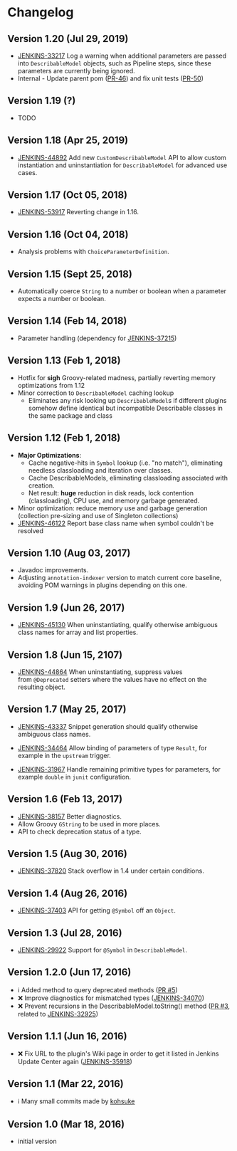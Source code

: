 # Changelog

## Version 1.20 (Jul 29, 2019)

-   [JENKINS-33217](https://issues.jenkins-ci.org/browse/JENKINS-33217) Log a warning when additional parameters are passed into `DescribableModel` objects, such as Pipeline steps, since these parameters are currently being ignored.
-   Internal - Update parent pom ([PR-46](https://github.com/jenkinsci/structs-plugin/pull/46)) and fix unit tests ([PR-50](https://github.com/jenkinsci/structs-plugin/pull/50))

## Version 1.19 (?)

-   TODO

## Version 1.18 (Apr 25, 2019)

-    [JENKINS-44892](https://issues.jenkins-ci.org/browse/JENKINS-44892) Add new `CustomDescribableModel` API to allow custom instantiation and uninstantiation for `DescribableModel` for advanced use cases.

## Version 1.17 (Oct 05, 2018)

-    [JENKINS-53917](https://issues.jenkins-ci.org/browse/JENKINS-53917) Reverting change in 1.16.

## Version 1.16 (Oct 04, 2018)

-   Analysis problems with `ChoiceParameterDefinition`.

## Version 1.15 (Sept 25, 2018)

-   Automatically coerce `String` to a number or boolean when a parameter expects a number or boolean.

## Version 1.14 (Feb 14, 2018)

-   Parameter handling (dependency for [JENKINS-37215](https://issues.jenkins-ci.org/browse/JENKINS-37215))

## Version 1.13 (Feb 1, 2018)

-   Hotfix for **sigh** Groovy-related madness, partially reverting memory optimizations from 1.12
-   Minor correction to `DescribableModel` caching lookup
    -   Eliminates any risk looking up `DescribableModel`s if different plugins somehow define identical but incompatible Describable classes in the same package and class

## Version 1.12 (Feb 1, 2018)

-   **Major Optimizations**:
    -   Cache negative-hits in `Symbol` lookup (i.e. "no match"), eliminating needless classloading and iteration over classes. 
    -   Cache DescribableModels, eliminating classloading associated with creation.  
    -   Net result: **huge** reduction in disk reads, lock contention (classloading), CPU use, and memory garbage generated.
-   Minor optimization: reduce memory use and garbage generation (collection pre-sizing and use of Singleton collections)
-   [JENKINS-46122](https://issues.jenkins-ci.org/browse/JENKINS-46122) Report base class name when symbol couldn't be resolved

## Version 1.10 (Aug 03, 2017)

-   Javadoc improvements.
-   Adjusting `annotation-indexer` version to match current core baseline, avoiding POM warnings in plugins depending on this one.

## Version 1.9 (Jun 26, 2017)

-   [JENKINS-45130](https://issues.jenkins-ci.org/browse/45130) When uninstantiating, qualify otherwise ambiguous class names for array and list properties.

## Version 1.8 (Jun 15, 2107)

-   [JENKINS-44864](https://issues.jenkins-ci.org/browse/44864) When uninstantiating, suppress values from `@Deprecated` setters where the values have no effect on the resulting object. 

## Version 1.7 (May 25, 2017)

-   [JENKINS-43337](https://issues.jenkins-ci.org/browse/JENKINS-43337) Snippet generation should qualify otherwise ambiguous class names.

-   [JENKINS-34464](https://issues.jenkins-ci.org/browse/JENKINS-34464) Allow binding of parameters of type `Result`, for example in the `upstream` trigger.

-   [JENKINS-31967](https://issues.jenkins-ci.org/browse/JENKINS-31967) Handle remaining primitive types for parameters, for example `double` in `junit` configuration.

## Version 1.6 (Feb 13, 2017)

-   [JENKINS-38157](https://issues.jenkins-ci.org/browse/JENKINS-38157) Better diagnostics.
-   Allow Groovy `GString` to be used in more places.
-   API to check deprecation status of a type.

## Version 1.5 (Aug 30, 2016)

-   [JENKINS-37820](https://issues.jenkins-ci.org/browse/JENKINS-37820) Stack overflow in 1.4 under certain conditions.

## Version 1.4 (Aug 26, 2016)

-   [JENKINS-37403](https://issues.jenkins-ci.org/browse/JENKINS-37403) API for getting `@Symbol` off an `Object`.

## Version 1.3 (Jul 28, 2016)

-   [JENKINS-29922](https://issues.jenkins-ci.org/browse/JENKINS-29922) Support for `@Symbol` in `DescribableModel`.

## Version 1.2.0 (Jun 17, 2016)

-  ℹ️ Added method to query deprecated methods ([PR #5](https://github.com/jenkinsci/structs-plugin/pull/5))
-  ❌ Improve diagnostics for mismatched types ([JENKINS-34070](https://issues.jenkins-ci.org/browse/JENKINS-34070))
-  ❌ Prevent recursions in the DescribableModel.toString() method ([PR #3](https://github.com/jenkinsci/structs-plugin/pull/3), related to [JENKINS-32925](https://issues.jenkins-ci.org/browse/JENKINS-32925))

## Version 1.1.1 (Jun 16, 2016)

-  ❌ Fix URL to the plugin's Wiki page in order to get it listed in Jenkins Update Center again ([JENKINS-35918](https://issues.jenkins-ci.org/browse/JENKINS-35918))

## Version 1.1 (Mar 22, 2016)

-   ℹ️ Many small commits made by [kohsuke](https://github.com/kohsuke)

## Version 1.0 (Mar 18, 2016)

-   initial version
